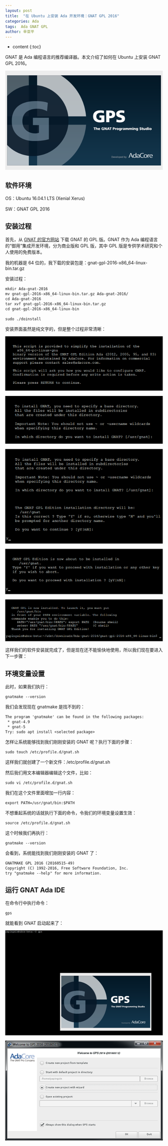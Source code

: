 ```yaml
---
layout: post
title:  "在 Ubuntu 上安装 Ada 开发环境：GNAT GPL 2016"
categories: Ada
tags:  Ada GNAT GPL
author: 辛亚平
---
```


* content
{:toc}

GNAT 是 Ada 编程语言的推荐编译器。本文介绍了如何在 Ubuntu 上安装 GNAT GPL 2016。

![](/attachment/daily/2017/0103/GPS.png)




## 软件环境

OS：Ubuntu 16.04.1 LTS (Xenial Xerus)

SW：GNAT GPL 2016

## 安装过程

首先，从 [GNAT 的官方网站](http://libre.adacore.com/) 下载 GNAT 的 GPL 版。GNAT 作为 Ada 编程语言的“御用”集成开发环境，分为商业版和 GPL 版，其中 GPL 版是专供学术研究和个人使用的免费版本。

我的机器是 64 位的，我下载的安装包是：gnat-gpl-2016-x86_64-linux-bin.tar.gz

安装过程：

```
mkdir Ada-gnat-2016
mv gnat-gpl-2016-x86_64-linux-bin.tar.gz Ada-gnat-2016/
cd Ada-gnat-2016
tar xvf gnat-gpl-2016-x86_64-linux-bin.tar.gz
cd gnat-gpl-2016-x86_64-linux-bin

sudo ./doinstall
```

安装界面虽然是纯文字的，但是整个过程非常清晰：

![](/attachment/daily/2017/0103/GNAT/A01-01.png)

![](/attachment/daily/2017/0103/GNAT/A01-02.png)

![](/attachment/daily/2017/0103/GNAT/A01-03.png)

![](/attachment/daily/2017/0103/GNAT/A01-04.png)

![](/attachment/daily/2017/0103/GNAT/A01-05.png)

这样我们的软件安装就完成了，但是现在还不能愉快地使用，所以我们现在要进入下一步骤：

## 环境变量设置

此时，如果我们执行：

```
gnatmake --version
```

我们会发现现在 gnatmake 是找不到的：

```
The program 'gnatmake' can be found in the following packages:
 * gnat-4.9
 * gnat-5
Try: sudo apt install <selected package>
```

怎样让系统能够找到我们刚刚安装的 GNAT 呢？执行下面的步骤：

```
sudo touch /etc/profile.d/gnat.sh
```

这样我们就创建了一个新文件：/etc/profile.d/gnat.sh

然后我们用文本编辑器编辑这个文件，比如：

```
sudo vi /etc/profile.d/gnat.sh
```

我们在这个文件里面增加一行内容：

```
export PATH=/usr/gnat/bin:$PATH
```

不想重起系统的话就执行下面的命令，令我们的环境变量设置生效：

```
source /etc/profile.d/gnat.sh
```

这个时候我们再执行：

```
gnatmake --version
```

会看到，系统能找到我们刚刚安装的 GNAT 了：

```
GNATMAKE GPL 2016 (20160515-49)
Copyright (C) 1992-2016, Free Software Foundation, Inc.
try "gnatmake --help" for more information.
```

## 运行 GNAT Ada IDE

在命令行中执行命令：

```
gps
```

就能看到 GNAT 启动起来了：

![](/attachment/daily/2017/0103/GNAT/A03-01.png)

![](/attachment/daily/2017/0103/GNAT/A03-02.png)
